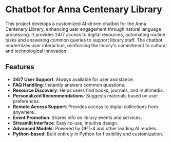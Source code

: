 # Chatbot for Anna Centenary Library

This project develops a customized AI-driven chatbot for the Anna Centenary Library, enhancing user engagement through natural language processing. It provides 24/7 access to digital resources, automating routine tasks and answering common queries to support library staff. The chatbot modernizes user interaction, reinforcing the library's commitment to cultural and technological innovation.

## Features

- **24/7 User Support**: Always available for user assistance.
- **FAQ Handling**: Instantly answers common questions.
- **Resource Discovery**: Helps users find books, journals, and multimedia.
- **Personalized Recommendations**: Suggests materials based on user preferences.
- **Remote Access Support**: Provides access to digital collections from anywhere.
- **Event Promotion**: Shares info on library events and services.
- **Streamlit Interface**: Easy-to-use, intuitive design.
- **Advanced Models**: Powered by GPT-4 and other leading AI models.
- **Python-based**: Built entirely in Python for flexibility and customization.
